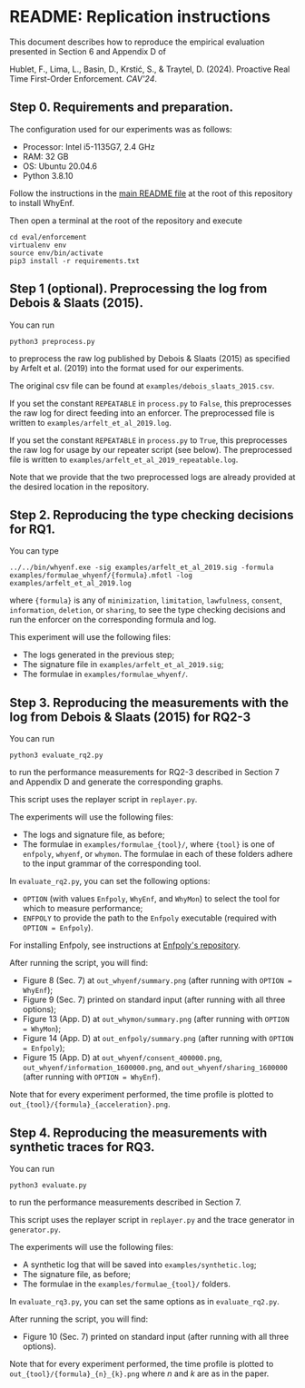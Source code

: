 # README: Replication instructions

This document describes how to reproduce the empirical evaluation presented in Section 6 and Appendix D of

Hublet, F., Lima, L., Basin, D., Krstić, S., & Traytel, D. (2024). Proactive Real Time First-Order Enforcement. *CAV'24*.

## Step 0. Requirements and preparation.

The configuration used for our experiments was as follows:

  * Processor: Intel i5-1135G7, 2.4 GHz
  * RAM: 32 GB
  * OS: Ubuntu 20.04.6
  * Python 3.8.10

Follow the instructions in the [main README file](https://github.com/runtime-enforcement/whyenf) at the root of this repository to install WhyEnf.

Then open a terminal at the root of the repository and execute

```
cd eval/enforcement
virtualenv env
source env/bin/activate
pip3 install -r requirements.txt
```

## Step 1 (optional). Preprocessing the log from Debois & Slaats (2015).

You can run 

```
python3 preprocess.py
```

to preprocess the raw log published by Debois & Slaats (2015) as specified by Arfelt et al. (2019) into the format used for our experiments.

The original csv file can be found at `examples/debois_slaats_2015.csv`.

If you set the constant `REPEATABLE` in `process.py` to `False`, this preprocesses the raw log for direct feeding into an enforcer. The preprocessed file is written to `examples/arfelt_et_al_2019.log`.

If you set the constant `REPEATABLE` in `process.py` to `True`, this preprocesses the raw log for usage by our repeater script (see below). The preprocessed file is written to `examples/arfelt_et_al_2019_repeatable.log`.

Note that we provide that the two preprocessed logs are already provided at the desired location in the repository.

## Step 2. Reproducing the type checking decisions for RQ1.

You can type

```
../../bin/whyenf.exe -sig examples/arfelt_et_al_2019.sig -formula examples/formulae_whyenf/{formula}.mfotl -log examples/arfelt_et_al_2019.log
```

where `{formula}` is any of `minimization`, `limitation`, `lawfulness`, `consent`, `information`, `deletion`, or `sharing`, to see the type checking decisions and run the enforcer on the corresponding formula and log.

This experiment will use the following files:

  * The logs generated in the previous step;
  * The signature file in `examples/arfelt_et_al_2019.sig`;
  * The formulae in `examples/formulae_whyenf/`.

## Step 3. Reproducing the measurements with the log from Debois & Slaats (2015) for RQ2-3

You can run 
```
python3 evaluate_rq2.py
```
to run the performance measurements for RQ2-3 described in Section 7 and Appendix D and generate the corresponding graphs. 

This script uses the replayer script in `replayer.py`.

The experiments will use the following files:

  * The logs and signature file, as before;
  * The formulae in `examples/formulae_{tool}/`, where `{tool}` is one of `enfpoly`, `whyenf`, or `whymon`. The formulae in each of these folders adhere to the input grammar of the corresponding tool.

In `evaluate_rq2.py`, you can set the following options:

  * `OPTION` (with values `Enfpoly`, `WhyEnf`, and `WhyMon`) to select the tool for which to measure performance;
  * `ENFPOLY` to provide the path to the `Enfpoly` executable (required with `OPTION = Enfpoly`).
  
For installing Enfpoly, see instructions at [Enfpoly's repository](https://bitbucket.org/jshs/monpoly/src/enfpoly/).

After running the script, you will find:

  * Figure 8 (Sec. 7) at `out_whyenf/summary.png` (after running with `OPTION = WhyEnf`);
  * Figure 9 (Sec. 7) printed on standard input (after running with all three options);
  * Figure 13 (App. D) at `out_whymon/summary.png` (after running with `OPTION = WhyMon`);
  * Figure 14 (App. D) at `out_enfpoly/summary.png` (after running with `OPTION = Enfpoly`);
  * Figure 15 (App. D) at `out_whyenf/consent_400000.png`, `out_whyenf/information_1600000.png`, and `out_whyenf/sharing_1600000` (after running with `OPTION = WhyEnf`).
  
Note that for every experiment performed, the time profile is plotted to `out_{tool}/{formula}_{acceleration}.png`.
  
## Step 4. Reproducing the measurements with synthetic traces for RQ3.

You can run 
```
python3 evaluate.py
```
to run the performance measurements described in Section 7.

This script uses the replayer script in `replayer.py` and the trace generator in `generator.py`.

The experiments will use the following files:

  * A synthetic log that will be saved into `examples/synthetic.log`;
  * The signature file, as before;
  * The formulae in the `examples/formulae_{tool}/` folders.

In `evaluate_rq3.py`, you can set the same options as in `evaluate_rq2.py`.

After running the script, you will find:

  * Figure 10 (Sec. 7) printed on standard input (after running with all three options).

Note that for every experiment performed, the time profile is plotted to `out_{tool}/{formula}_{n}_{k}.png` where $n$ and $k$ are as in the paper.
